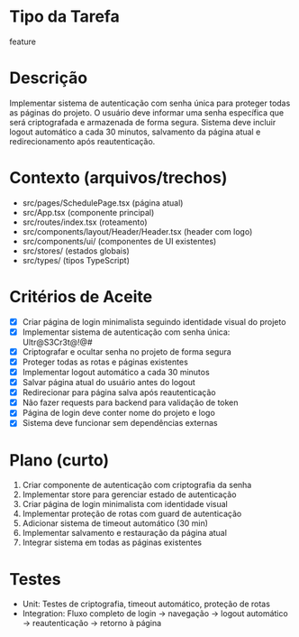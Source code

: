 # Tipo da Tarefa
feature

# Descrição
Implementar sistema de autenticação com senha única para proteger todas as páginas do projeto. O usuário deve informar uma senha específica que será criptografada e armazenada de forma segura. Sistema deve incluir logout automático a cada 30 minutos, salvamento da página atual e redirecionamento após reautenticação.

# Contexto (arquivos/trechos)
- src/pages/SchedulePage.tsx (página atual)
- src/App.tsx (componente principal)
- src/routes/index.tsx (roteamento)
- src/components/layout/Header/Header.tsx (header com logo)
- src/components/ui/ (componentes de UI existentes)
- src/stores/ (estados globais)
- src/types/ (tipos TypeScript)

# Critérios de Aceite
- [x] Criar página de login minimalista seguindo identidade visual do projeto
- [x] Implementar sistema de autenticação com senha única: Ultr@S3Cr3t@!@#
- [x] Criptografar e ocultar senha no projeto de forma segura
- [x] Proteger todas as rotas e páginas existentes
- [x] Implementar logout automático a cada 30 minutos
- [x] Salvar página atual do usuário antes do logout
- [x] Redirecionar para página salva após reautenticação
- [x] Não fazer requests para backend para validação de token
- [x] Página de login deve conter nome do projeto e logo
- [x] Sistema deve funcionar sem dependências externas

# Plano (curto)
1) Criar componente de autenticação com criptografia da senha
2) Implementar store para gerenciar estado de autenticação
3) Criar página de login minimalista com identidade visual
4) Implementar proteção de rotas com guard de autenticação
5) Adicionar sistema de timeout automático (30 min)
6) Implementar salvamento e restauração da página atual
7) Integrar sistema em todas as páginas existentes

# Testes
- Unit: Testes de criptografia, timeout automático, proteção de rotas
- Integration: Fluxo completo de login → navegação → logout automático → reautenticação → retorno à página
